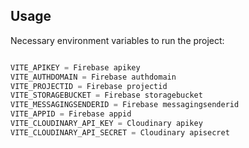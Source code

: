 ## Usage

Necessary environment variables to run the project:

```python

VITE_APIKEY = Firebase apikey
VITE_AUTHDOMAIN = Firebase authdomain
VITE_PROJECTID = Firebase projectid
VITE_STORAGEBUCKET = Firebase storagebucket
VITE_MESSAGINGSENDERID = Firebase messagingsenderid
VITE_APPID = Firebase appid
VITE_CLOUDINARY_API_KEY = Cloudinary apikey
VITE_CLOUDINARY_API_SECRET = Cloudinary apisecret

```
